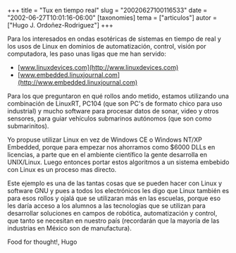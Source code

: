 +++
title = "Tux en tiempo real"
slug = "20020627100116533"
date = "2002-06-27T10:01:16-06:00"
[taxonomies]
tema = ["articulos"]
autor = ["Hugo J. Ordoñez-Rodriguez"]
+++

Para los interesados en ondas esotéricas de sistemas en tiempo de real y
los usos de Linux en dominios de automatización, control, visión por
computadora, les paso unas ligas que me han servido:

- [www.linuxdevices.com](http://www.linuxdevices.com)
- [www.embedded.linuxjournal.com](http://www.embedded.linuxjournal.com)

<!-- more -->
Para los que preguntaron en qué rollos ando metido, estamos utilizando
una combinación de LinuxRT, PC104 (que son PC's de formato chico para
uso industrial) y mucho software para procesar datos de sonar, video y
otros sensores, para guiar vehículos submarinos autónomos (que son como
submarinitos).

Yo propuse utilizar Linux en vez de Windows CE o Windows NT/XP Embedded,
porque para empezar nos ahorramos como $6000 DLLs en licencias, a parte
que en el ambiente científico la gente desarrolla en UNIX/Linux. Luego
entonces portar estos algoritmos a un sistema embebido con Linux es un
proceso mas directo.

Este ejemplo es una de las tantas cosas que se pueden hacer con Linux y
software GNU y pues a todos los electrónicos les digo que Linux también
es para esos rollos y ojalá que se utilizaran más en las escuelas,
porque eso les daría acceso a los alumnos a las tecnologías que se
utilizan para desarrollar soluciones en campos de robótica,
automatización y control, que tanto se necesitan en nuestro país
(recordarán que la mayoría de las industrias en México son de
manufactura).

Food for thought!, Hugo
